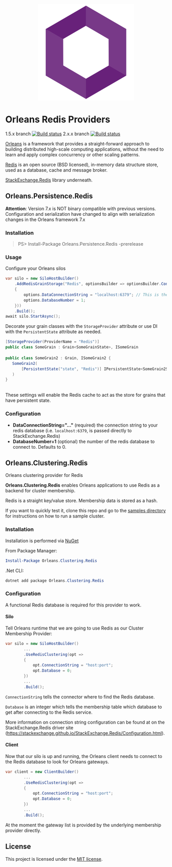 <p align="center">
  <img src="https://github.com/dotnet/orleans/blob/gh-pages/assets/logo.png" alt="Orleans.Redis" width="300px"> 
  <h1>Orleans Redis Providers</h1>
</p>

1.5.x branch 
[![Build status](https://ci.appveyor.com/api/projects/status/6xxnvi7rh131c9f1?svg=true)](https://ci.appveyor.com/project/OrleansContrib/orleans-storageprovider-redis)
2.x.x branch
[![Build status](https://ci.appveyor.com/api/projects/status/6xxnvi7rh131c9f1/branch/dev?svg=true)](https://ci.appveyor.com/project/OrleansContrib/orleans-storageprovider-redis/branch/dev)

[Orleans](https://github.com/dotnet/orleans) is a framework that provides a straight-forward approach to building distributed high-scale computing applications, without the need to learn and apply complex concurrency or other scaling patterns. 

[Redis](https://redis.io/) is an open source (BSD licensed), in-memory data structure store, used as a database, cache and message broker.

[StackExchange.Redis](https://stackexchange.github.io/StackExchange.Redis/) library underneath.

## Orleans.Persistence.Redis

**Attention**: Version 7.x is NOT binary compatible with previous versions.  
Configuration and serialization have changed to align with serialization changes in the Orleans framework 7.x

### Installation

> PS> Install-Package Orleans.Persistence.Redis -prerelease

### Usage

Configure your Orleans silos

```cs
var silo = new SiloHostBuilder()
    .AddRedisGrainStorage("Redis", optionsBuilder => optionsBuilder.Configure(options =>
    {
        options.DataConnectionString = "localhost:6379"; // This is the deafult
        options.DatabaseNumber = 1;
    }))
    .Build();
await silo.StartAsync();
```

Decorate your grain classes with the `StorageProvider` attribute or use DI with the `PersistentState` attribute as needed.

 ```cs
[StorageProvider(ProviderName = "Redis")]
public class SomeGrain : Grain<SomeGrainState>, ISomeGrain

public class SomeGrain2 : Grain, ISomeGrain2 {
    SomeGrain2(
        [PersistentState("state", "Redis")] IPersistentState<SomeGrain2State> state
    )
}



 ```

These settings will enable the Redis cache to act as the store for grains that have persistent state.

### Configuration

* __DataConnectionString="..."__ (required) the connection string to your redis database (i.e. `localhost:6379`, is passed directly to StackExchange.Redis)
* __DatabaseNumber=1__ (optional) the number of the redis database to connect to. Defaults to 0.

## Orleans.Clustering.Redis

Orleans clustering provider for Redis

**Orleans.Clustering.Redis** enables Orleans applications to use Redis as a backend for cluster membership.

Redis is a straight key/value store. Membership data is stored as a hash.

If you want to quickly test it, clone this repo and go to the [samples directory](https://github.com/OrleansContrib/Orleans.Redis/tree/main/samples) for instructions on how to run a sample cluster.

### Installation

Installation is performed via [NuGet](https://www.nuget.org/packages/Orleans.Clustering.Redis/)

From Package Manager:

``` powershell
Install-Package Orleans.Clustering.Redis
```

.Net CLI:

``` powershell
dotnet add package Orleans.Clustering.Redis
```

### Configuration

A functional Redis database is required for this provider to work.

#### Silo
Tell Orleans runtime that we are going to use Redis as our Cluster Membership Provider:

```cs
var silo = new SiloHostBuilder()
        ...
        .UseRedisClustering(opt =>
        {
            opt.ConnectionString = "host:port";
            opt.Database = 0;
        })
        ...
        .Build();
``` 

`ConnectionString` tells the connector where to find the Redis database.

`Database` is an integer which tells the membership table which database to get after connecting to the Redis service.

More information on connection string configuration can be found at on the StackExchange.Redis driver site (https://stackexchange.github.io/StackExchange.Redis/Configuration.html).

#### Client

Now that our silo is up and running, the Orleans client needs to connect to the Redis database to look for Orleans gateways.

```cs
var client = new ClientBuilder()
        ...
        .UseRedisClustering(opt =>
        {
            opt.ConnectionString = "host:port";
            opt.Database = 0;
        })
        ...
        .Build();
```

At the moment the gateway list is provided by the underlying membership provider directly.

## License

This project is licensed under the [MIT license](https://github.com/OrleansContrib/Orleans.Redis/blob/main/LICENSE).
